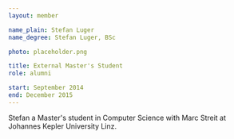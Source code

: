 ```yaml
---
layout: member

name_plain: Stefan Luger
name_degree: Stefan Luger, BSc

photo: placeholder.png

title: External Master's Student
role: alumni

start: September 2014
end: December 2015
---
```

Stefan a Master's student in Computer Science with Marc Streit at Johannes Kepler University Linz.